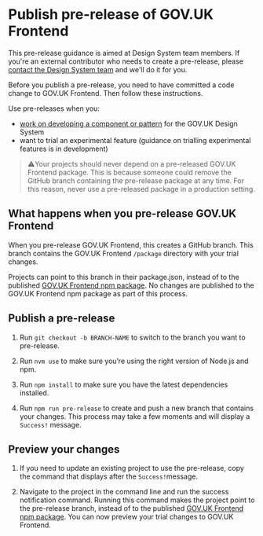 # Publish pre-release of GOV.UK Frontend

This pre-release guidance is aimed at Design System team members. If you're an external contributor who needs to create a pre-release, please [contact the Design System team](https://design-system.service.gov.uk/get-in-touch/) and we'll do it for you.

Before you publish a pre-release, you need to have committed a code change to GOV.UK Frontend. Then follow these instructions.

Use pre-releases when you:
- [work on developing a component or pattern](https://design-system.service.gov.uk/community/develop-a-component-or-pattern/) for the GOV.UK Design System
- want to trial an experimental feature (guidance on trialling experimental features is in development)

> :warning:Your projects should never depend on a pre-released GOV.UK Frontend package. This is because someone could remove the GitHub branch containing the pre-release package at any time. For this reason, never use a pre-released package in a production setting.

## What happens when you pre-release GOV.UK Frontend

When you pre-release GOV.UK Frontend, this creates a GitHub branch. This branch contains the GOV.UK Frontend `/package` directory with your trial changes.

Projects can point to this branch in their package.json, instead of to the published [GOV.UK Frontend npm package](https://www.npmjs.com/package/govuk-frontend). No changes are published to the GOV.UK Frontend npm package as part of this process.

## Publish a pre-release

1. Run `git checkout -b BRANCH-NAME` to switch to the branch you want to pre-release.

2. Run `nvm use` to make sure you’re using the right version of Node.js and npm.

3. Run `npm install` to make sure you have the latest dependencies installed.

4. Run `npm run pre-release` to create and push a new branch that contains your changes. This process may take a few moments and will display a `Success!` message.

## Preview your changes

1. If you need to update an existing project to use the pre-release, copy the command that displays after the `Success!`message.

2. Navigate to the project in the command line and run the success notification command. Running this command makes the project point to the pre-release branch, instead of to the published [GOV.UK Frontend npm package](https://www.npmjs.com/package/govuk-frontend). You can now preview your trial changes to GOV.UK Frontend.
